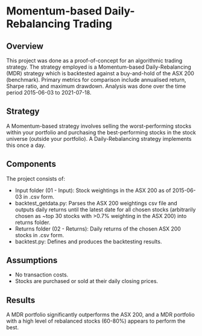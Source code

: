 # Momentum-based Daily-Rebalancing Trading
## Overview
This project was done as a proof-of-concept for an algorithmic trading strategy. The strategy employed is a Momentum-based Daily-Rebalancing (MDR) strategy which is backtested against a buy-and-hold of the ASX 200 (benchmark). Primary metrics for comparison include annualised return, Sharpe ratio, and maximum drawdown. Analysis was done over the time period 2015-06-03 to 2021-07-18.

## Strategy
A Momentum-based strategy involves selling the worst-performing stocks within your portfolio and purchasing the best-performing stocks in the stock universe (outside your portfolio). A Daily-Rebalancing strategy implements this once a day.

## Components
The project consists of:
* Input folder (01 - Input): Stock weightings in the ASX 200 as of 2015-06-03 in .csv form.
* backtest_getdata.py: Parses the ASX 200 weightings csv file and outputs daily returns until the latest date for all chosen stocks (arbitrarily chosen as ~top 30 stocks with >0.7% weighting in the ASX 200) into returns folder.
* Returns folder (02 - Returns): Daily returns of the chosen ASX 200 stocks in .csv form.
* backtest.py: Defines and produces the backtesting results.

## Assumptions
* No transaction costs.
* Stocks are purchased or sold at their daily closing prices.

## Results
A MDR portfolio significantly outperforms the ASX 200, and a MDR portfolio with a high level of rebalanced stocks (60-80%) appears to perform the best. 

